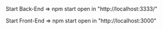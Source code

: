 Start Back-End =>
    npm start
    open in "http://localhost:3333/"

Start Front-End =>
    npm start
    open in "http://localhost:3000"